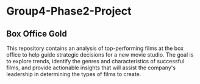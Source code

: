 # Group4-Phase2-Project

## Box Office Gold

This repository contains an analysis of top-performing films at the box office to help guide strategic
decisions for a new movie studio. The goal is to explore trends, identify the genres and characteristics
of successful films, and provide actionable insights that will assist the company's leadership in
determining the types of films to create.